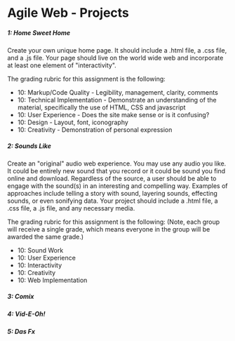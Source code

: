 Agile Web - Projects
====================

##### 1: Home Sweet Home
Create your own unique home page. It should include a .html file, a .css file, and a .js file. Your page should live on the world wide web and incorporate at least one element of "interactivity".

The grading rubric for this assignment is the following:
* 10: Markup/Code Quality - Legibility, management, clarity, comments
* 10: Technical Implementation - Demonstrate an understanding of the material, specifically the use of HTML, CSS and javascript
* 10: User Experience - Does the site make sense or is it confusing?
* 10: Design - Layout, font, iconography
* 10: Creativity - Demonstration of personal expression

##### 2: Sounds Like
Create an "original" audio web experience. You may use any audio you like. It could be entirely new sound that you record or it could be sound you find online and download.  Regardless of the source, a user should be able to engage with the sound(s) in an interesting and compelling way. Examples of approaches include telling a story with sound, layering sounds, effecting sounds, or even sonifying data. Your project should include a .html file, a .css file, a .js file, and any necessary media.

The grading rubric for this assignment is the following: (Note, each group will receive a single grade, which means everyone in the group will be awarded the same grade.)  
* 10: Sound Work
* 10: User Experience
* 10: Interactivity
* 10: Creativity
* 10: Web Implementation

##### 3: Comix

##### 4: Vid-E-Oh!

##### 5: Das Fx


